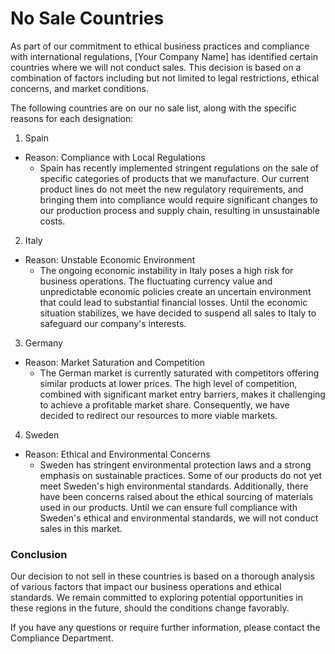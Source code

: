 # No Sale Countries
As part of our commitment to ethical business practices and compliance with international regulations, [Your Company Name] has identified certain countries where we will not conduct sales. This decision is based on a combination of factors including but not limited to legal restrictions, ethical concerns, and market conditions.

The following countries are on our no sale list, along with the specific reasons for each designation:

1. Spain
- Reason: Compliance with Local Regulations
  - Spain has recently implemented stringent regulations on the sale of specific categories of products that we manufacture. Our current product lines do not meet the new regulatory requirements, and bringing them into compliance would require significant changes to our production process and supply chain, resulting in unsustainable costs.

2. Italy
- Reason: Unstable Economic Environment
  - The ongoing economic instability in Italy poses a high risk for business operations. The fluctuating currency value and unpredictable economic policies create an uncertain environment that could lead to substantial financial losses. Until the economic situation stabilizes, we have decided to suspend all sales to Italy to safeguard our company's interests.
3. Germany
- Reason: Market Saturation and Competition
  - The German market is currently saturated with competitors offering similar products at lower prices. The high level of competition, combined with significant market entry barriers, makes it challenging to achieve a profitable market share. Consequently, we have decided to redirect our resources to more viable markets.

4. Sweden
- Reason: Ethical and Environmental Concerns
  - Sweden has stringent environmental protection laws and a strong emphasis on sustainable practices. Some of our products do not yet meet Sweden's high environmental standards. Additionally, there have been concerns raised about the ethical sourcing of materials used in our products. Until we can ensure full compliance with Sweden's ethical and environmental standards, we will not conduct sales in this market.

### Conclusion
Our decision to not sell in these countries is based on a thorough analysis of various factors that impact our business operations and ethical standards. We remain committed to exploring potential opportunities in these regions in the future, should the conditions change favorably.

If you have any questions or require further information, please contact the Compliance Department.
